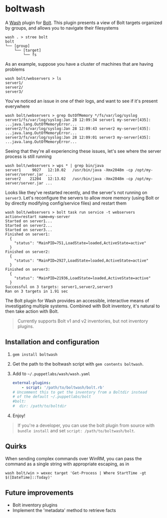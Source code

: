 # boltwash

A [Wash](https://puppetlabs.github.io/wash/) plugin for [Bolt](https://puppetlabs.github.io/bolt/). This plugin presents a view of Bolt targets organized by groups, and allows you to navigate their filesystems
```
wash . > stree bolt
bolt
└── [group]
    └── [target]
        └── fs
```

As an example, suppose you have a cluster of machines that are having problems
```
wash bolt/webservers > ls
server1/
server2/
server3/
```
You've noticed an issue in one of their logs, and want to see if it's present everywhere
```
wash bolt/webservers > grep OutOfMemory */fs/var/log/syslog
server1/fs/var/log/syslog:Jan 28 12:09:34 server1 my-server[435]: ...java.lang.OutOfMemoryError...
server2/fs/var/log/syslog:Jan 28 12:09:43 server2 my-server[435]: ...java.lang.OutOfMemoryError...
server3/fs/var/log/syslog:Jan 28 12:09:01 server3 my-server[435]: ...java.lang.OutOfMemoryError...
```
Seeing that they're all experiencing these issues, let's see where the server process is still running
```
wash bolt/webservers > wps * | grep bin/java
server1     9027   12:10.02   /usr/bin/java -Xmx2048m -cp /opt/my-server/server.jar ...
server2    21204   12:13.02   /usr/bin/java -Xmx2048m -cp /opt/my-server/server.jar ...
```
Looks like they've restarted recently, and the server's not running on `server3`. Let's reconfigure the servers to allow more memory (using Bolt or by directly modifying config/service files) and restart them
```
wash bolt/webservers > bolt task run service -t webservers action=restart name=my-server
Started on server1...
Started on server2...
Started on server3...
Finished on server1:
  {
    "status": "MainPID=751,LoadState=loaded,ActiveState=active"
  }
Finished on server2:
  {
    "status": "MainPID=2927,LoadState=loaded,ActiveState=active"
  }
Finished on server3:
  {
    "status": "MainPID=21936,LoadState=loaded,ActiveState=active"
  }
Successful on 3 targets: server1,server2,server3
Ran on 3 targets in 1.91 sec
```

The Bolt plugin for Wash provides an accessible, interactive means of investigating multiple systems. Combined with Bolt inventory, it's natural to then take action with Bolt.

> Currently supports Bolt v1 and v2 inventories, but not inventory plugins.

## Installation and configuration

1. `gem install boltwash`
2. Get the path to the boltwash script with `gem contents boltwash`.
3. Add to `~/.puppetlabs/wash/wash.yaml`

    ```yaml
    external-plugins:
        - script: '/path/to/boltwash/bolt.rb'
    # Uncomment this to get the inventory from a Boltdir instead
    # of the default ~/.puppetlabs/bolt
    #bolt:
    #  dir: /path/to/boltdir
    ```
4. Enjoy!

> If you're a developer, you can use the bolt plugin from source with `bundle install` and set `script: /path/to/boltwash/bolt`.

## Quirks

When sending complex commands over WinRM, you can pass the command as a single string with appropriate escaping, as in
```
wash bolt/win > wexec target 'Get-Process | Where StartTime -gt $([DateTime]::Today)'
```

## Future improvements

* Bolt inventory plugins
* Implement the 'metadata' method to retrieve facts
